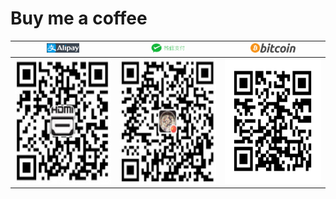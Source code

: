 # Buy me a coffee

| <img src="alipay-banner.png" height="15" /> | <img src="wechat-pay-banner.png" height="15" /> | <img src="logotop.png" height="15" /> |
| :----: | :----: | :----: |
| <img src="633086908.jpg" height="200" /> | <img src="611739062.jpg" height="200" /> | <img src="btc-qrcode.png" height="200" /> |


